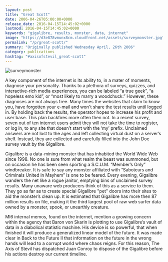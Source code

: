 ```yaml
---
layout: post
title: "Great Scott"
date: 2006-04-26T05:00:00+0000
release_date: 2016-04-15T14:45:02+0000
lastmod: 2016-04-15T14:45:02+0000
keywords: "gigalibre, results, monster, data, internet"
image: "https://d3e878vmunx8cm.cloudfront.net/assets/surveymonster.jpg"
permalink: "/p/great-scott/"
summary: "Originally published Wednesday April, 26th 2006"
category: publications
hashtag: "#axisofstevil_great-scott"
---
```


[id_1]: https://d3e878vmunx8cm.cloudfront.net/assets/surveymonster.jpg "surveymonster"
![surveymonster][id_1]

A key component of the internet is its ability to, in a mater of moments, diagnose your personality. Thanks to a plethora of surveys, quizzes, and interactive-rich media experiences, you can be labeled “a true geek”, “a hopeless emo kid”, or “most likely to marry a woodchuck.” However, these diagnoses are not always free. Many times the websites that claim to know you, have forgotten your e-mail and won't share the test results until logged in. By holding back the results, the operator hopes to increase his profit and user base. This plan backfires more often then not. In a recent survey, seven out of ten internet users admit they will not take the time to register, or log in, to any site that doesn’t start with the ‘my’ prefix. Unclaimed answers are not lost to the ages and left collecting virtual dust on a server’s shelf. Instead, they are collected and carefully filled into the John Doe survey vault by the Gigalibre.

Gigalibre is a data-mining monster that has inhabited the World Wide Web since 1998. No one is sure from what realm the beast was summoned, but on occasion he has been seen sporting a S.C.U.M. “Member’s Only” windbreaker. It is safe to say any monster affiliated with “Saboteurs and Criminals United in Mayhem” is one to be feared. Every evening, Gigalibre wanders the net like a rogue janitor, emptying bins of unclaimed survey results. Many unaware web producers think of this as a service to them. They go as far as to create special Gigalibre "pet" doors into their sites to aid the monster’s clean up. It is estimated that Gigalibre has more then 87 million results on file, making it the third largest pool of raw web surfer data owned by a monster, spook, or unearthly creature.

MI6 internal memos, found on the internet, mention a growing concern within the agency that Baron von Skarin is plotting to use Gigalibre’s vault of data in a diabolical statistic machine. His device is so powerful, that when finished it will produce a generalized linear model of the future. It was made clear in Back to the Future II that information on the future in the wrong hands will lead to a corrupt world where chaos reigns. For this reason, The Axis of Stevil has dispatched Juan Conroy to dispose of the Gigalibre before his actions destroy our current timeline.
